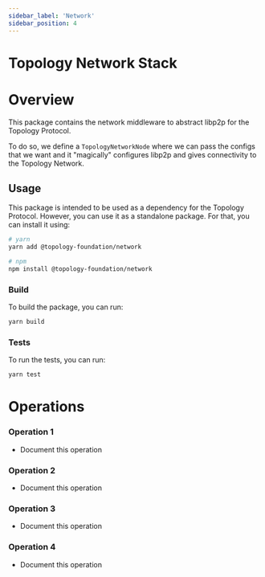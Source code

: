```yaml
---
sidebar_label: 'Network'
sidebar_position: 4
---
```


# Topology Network Stack

# Overview

This package contains the network middleware to abstract libp2p for the Topology Protocol.

To do so, we define a `TopologyNetworkNode` where we can pass the configs that we want and it "magically" configures libp2p and gives connectivity to the Topology Network.

## Usage

This package is intended to be used as a dependency for the Topology Protocol. However, you can use it as a standalone package. For that, you can install it using:

```bash
# yarn
yarn add @topology-foundation/network

# npm
npm install @topology-foundation/network
```

### Build

To build the package, you can run:

```bash
yarn build
```

### Tests

To run the tests, you can run:

```bash
yarn test
```

# Operations

### Operation 1
- Document this operation

### Operation 2
- Document this operation

### Operation 3
- Document this operation

### Operation 4
- Document this operation